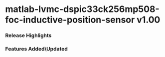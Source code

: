 # matlab-lvmc-dspic33ck256mp508-foc-inductive-position-sensor v1.00
### Release Highlights



### Features Added\Updated



